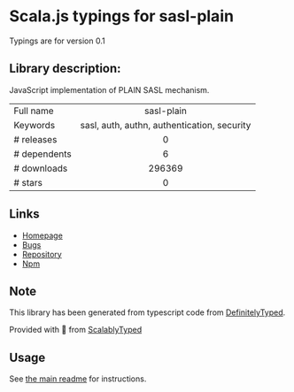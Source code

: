 
# Scala.js typings for sasl-plain

Typings are for version 0.1

## Library description:
JavaScript implementation of PLAIN SASL mechanism.

|                    |                 |
| ------------------ | :-------------: |
| Full name          | sasl-plain |
| Keywords           | sasl, auth, authn, authentication, security |
| # releases         | 0 |
| # dependents       | 6 |
| # downloads        | 296369 |
| # stars            | 0 |

## Links
- [Homepage](https://github.com/jaredhanson/js-sasl-plain#readme)
- [Bugs](http://github.com/jaredhanson/js-sasl-plain/issues)
- [Repository](https://github.com/jaredhanson/js-sasl-plain)
- [Npm](https://www.npmjs.com/package/sasl-plain)
    


## Note
This library has been generated from typescript code from [DefinitelyTyped](https://definitelytyped.org).

Provided with :purple_heart: from [ScalablyTyped](https://github.com/oyvindberg/ScalablyTyped)

## Usage
See [the main readme](../../readme.md) for instructions.


